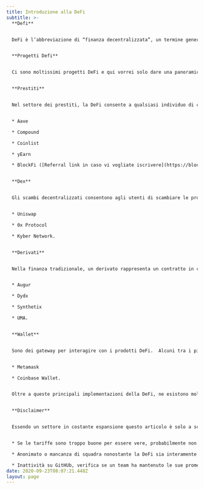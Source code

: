 ```yaml
---
title: Introduzione alla DeFi
subtitle: >-
  **Defi**


  DeFi è l’abbreviazione di “finanza decentralizzata”, un termine generico per una varietà di applicazioni finanziarie in criptovaluta o blockchain orientate ad eliminare gli intermediari finanziari. La DeFi trae ispirazione dalla blockchain, la tecnologia alla base delle monete digitali come Bitcoin. Questa tecnologia consente a diverse entità di conservare una copia del registro delle transazioni, il che significa che non è controllata da una singola entità centrale. Questo è molto importante perché sistemi centralizzati e gatekeeper umani possono limitare la velocità ed aumentare la sofisticazione delle transazioni offrendo agli utenti un controllo meno diretto sul proprio denaro. (per esempio limitazioni al prelievo giornaliero, come è già successo in Grecia durante la crisi, o congelamento dei conti bancari). La DeFi si distingue perché espande l’uso della blockchain dal semplice trasferimento di valore a casi di utilizzo finanziario più complessi. Bitcoin e molte altre cripto si distinguono dai metodi di pagamento digitali, come quelli gestiti da Visa o PayPal, in quanto rimuovono tutti gli intermediari dalle transazioni. Quanto tu paghi con una carta di credito per un caffè in un bar, un istituto finanziario di trova tra te e l’azienda e agisce da controllore sulla transazione, mantenendo l’autorità di interromperla o metterla in pausa e registrarla nel suo libro mastro privato. Con Bitcoin, quelle istituzioni vengono tagliate fuori dal quadro. Gli acquisti diretti non sono l’unico tipo di transazione o contratto supervisionato da grandi aziende; anche applicazioni finanziarie come prestiti, assicurazioni, crowdfunding, derivati, scommesse e altro sono sotto il loro controllo. Eliminare gli intermediari da tutti i tipi di transazione è uno dei principali vantaggi della DeFi. La DeFi quindi, sfruttando software open source e framework adatti consente a chiunque nel mondo di utilizzare i servizi finanziari in modo trasparente e affidabile.


  **Progetti Defi**


  Ci sono moltissimi progetti DeFi e qui vorrei solo dare una panoramica dei principali settori nei quali questa tecnologia opera


  **Prestiti**


  Nel settore dei prestiti, la DeFi consente a qualsiasi individuo di contrarre o fornire un prestito senza l’approvazione di terzi. La stragrande maggioranza dei prodotti di prestito utilizza criptovalute popolari come Ether o Bitcoin per garantire prestiti. Grazie all’avvento degli smart-contract, i margini di mantenimento ed i tassi di interesse possono essere programmati direttamente in un contratto di prestito con liquidazioni che avvengono automaticamente nel caso in cui il saldo del conto scenda al di sotto di un determinato rapporto di garanzia. L’interesse relativo guadagnato dalla fornitura di diverse criptovalute varia in relazione all’asset e alla piattaforma utilizzata. Alcuni progetti interessanti sono:


  * Aave

  * Compound

  * Coinlist

  * yEarn

  * BlockFi ([Referral link in caso vi vogliate iscrivere](https://blockfi.com/?ref=6829452f))


  **Dex**


  Gli scambi decentralizzati consentono agli utenti di scambiare le proprie attività senza dover trasferire la custodia della garanzia sottostante. I Dex o exchange decentralizzati, mirano a fornire un trading affidabile e interoperabile su un’ampia gamma di strumenti. Alcuni progetti: 


  * Uniswap

  * 0x Protocol

  * Kyber Network.


  **Derivati**


  Nella finanza tradizionale, un derivato rappresenta un contratto in cui il valore è derivato da un accordo basato sulla performance di un'attività sottostante. Esistono quattro tipi principali di contratti derivati: futures, forward, opzioni, swap Con l'avvento della DeFi, gli investitori beneficiano di regolamenti aperti, trasparenti e automatizzati per i contratti derivati. Progetti interessanti sono 


  * Augur

  * Dydx

  * Synthetix

  * UMA.


  **Wallet**


  Sono dei gateway per interagire con i prodotti DeFi.  Alcuni tra i più famosi sono 


  * Metamask 

  * Coinbase Wallet.


  Oltre a queste principali implementazioni della DeFi, ne esistono molte altre come la gestione delle risorse, assicurazioni, risparmio, ecc..


  **Disclaimer**


  Essendo un settore in costante espansione questo articolo è solo a scopo informativo. Prima di investire di investire in progetti ci sono alcune componenti chiave da tenere d’occhio ed a cui prestare molta attenzione:


  * Se le tariffe sono troppo buone per essere vere, probabilmente non lo sono

  * Anonimato o mancanza di squadra nonostante la DeFi sia interamente costruita sul presupposto di un’infrastruttura decentralizzata, praticamente tutte le piattaforme migliori vantano un team estremamente forte e competente

  * Inattività su GitHUb, verifica se un team ha mantenuto le sue promesse direttamente su GitHub, la maggior parte dei progetti DeFi è open source, tutte le modifiche ed i cambiamenti sono resi pubblici dal momento in cui si verificano.
date: 2020-09-23T08:07:21.448Z
layout: page
---
```

